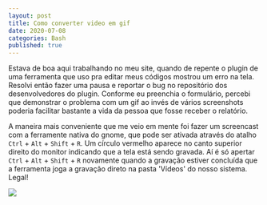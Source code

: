 ```yaml
---
layout: post
title: Como converter video em gif 
date: 2020-07-08
categories: Bash
published: true
---
```


Estava de boa aqui trabalhando no meu site, quando de repente o plugin de uma ferramenta que uso pra editar meus códigos mostrou um erro na tela. Resolvi então fazer uma pausa e reportar o bug no repositório dos desenvolvedores do plugin. Conforme eu preenchia o formulário, percebi que demonstrar o problema com um gif ao invés de vários screenshots poderia facilitar bastante a vida da pessoa que fosse receber o relatório.

A maneira mais conveniente que me veio em mente foi fazer um screencast com a ferramente nativa do gnome, que pode ser ativada através do atalho `Ctrl` + `Alt` + `Shift` + `R`. Um círculo vermelho aparece no canto superior direito do monitor indicando que a tela está sendo gravada. Aí é só apertar `Ctrl` + `Alt` + `Shift` + `R` novamente quando a gravação estiver concluída que a ferramenta joga a gravação direto na pasta 'Vídeos' do nosso sistema. Legal!

![](https://github.com/PinheiroCosta/PinheiroCosta.github.io/tree/master/_images/erro.gif)
